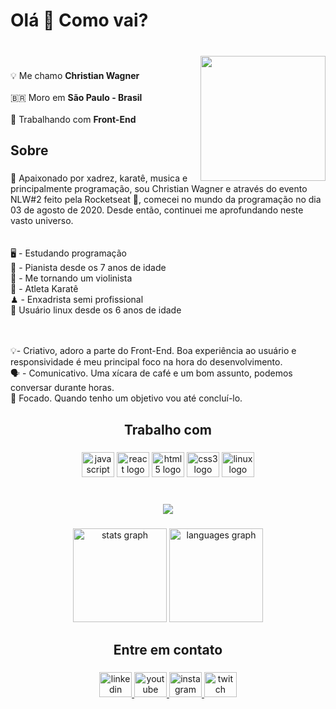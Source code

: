 <h1 align="left">Olá 👋 Como vai?</h1>

###

<br clear="both">

<img align="right" height="200" src="https://acegif.com/wp-content/gifs/coffee-38.gif"  />

###

<p align="left">💡 Me chamo <strong>Christian Wagner</strong><br><br>🇧🇷 Moro em <strong>São Paulo - Brasil</strong><br><br>🚀 Trabalhando com <strong>Front-End</strong></p>

###

<h2 align="left">Sobre</h2>

###

<p align="left">👋 Apaixonado por xadrez, karatê, musica e principalmente programação, sou Christian Wagner e através do evento NLW#2 feito pela Rocketseat 🚀, comecei no mundo da programação no dia 03 de agosto de 2020. Desde então, continuei me aprofundando neste vasto universo.<br><br><br>🖥️ - Estudando programação<br>🎹 - Pianista desde os 7 anos de idade<br>🎻 - Me tornando um violinista<br>🥋 - Atleta Karatê<br>♟ - Enxadrista semi profissional<br>🐧 Usuário linux desde os 6 anos de idade</p><br><br>💡- Criativo, adoro a parte do Front-End. Boa experiência ao usuário e responsividade é meu principal foco na hora do desenvolvimento. <br>🗣 - Comunicativo. Uma xícara de café e um bom assunto, podemos conversar durante horas.<br>🎯 Focado. Quando tenho um objetivo vou até concluí-lo.</p>

###

<h2 align="center">Trabalho com</h2>

###

<div align="center">
  <img src="https://cdn.jsdelivr.net/gh/devicons/devicon/icons/javascript/javascript-original.svg" height="40" width="52" alt="javascript logo"  />
  <img src="https://cdn.jsdelivr.net/gh/devicons/devicon/icons/react/react-original.svg" height="40" width="52" alt="react logo"  />
  <img src="https://cdn.jsdelivr.net/gh/devicons/devicon/icons/html5/html5-original.svg" height="40" width="52" alt="html5 logo"  />
  <img src="https://cdn.jsdelivr.net/gh/devicons/devicon/icons/css3/css3-original.svg" height="40" width="52" alt="css3 logo"  />
  <img src="https://cdn.jsdelivr.net/gh/devicons/devicon/icons/linux/linux-original.svg" height="40" width="52" alt="linux logo"  />
</div>

###

<br clear="both">

<div align="center">
  <img src="https://profile-counter.glitch.me/DevChristianWagner/count.svg?"  />
</div>

###

<div align="center">
  <img src="https://github-readme-stats.vercel.app/api?hide_title=false&hide_rank=false&show_icons=true&include_all_commits=true&count_private=true&disable_animations=false&theme=dark&locale=pt-br&hide_border=false&custom_title=Atividade&username=DevChristianWagner" height="150" alt="stats graph"  />
  <img src="https://github-readme-stats.vercel.app/api/top-langs?locale=pt-br&hide_title=false&layout=compact&card_width=320&langs_count=5&theme=dark&hide_border=false&custom_title=Linguagens mais usadas&username=DevChristianWagner" height="150" alt="languages graph"  />
</div>

###

<h2 align="center">Entre em contato</h2>

###

<div align="center">
  <a href="https://www.linkedin.com/in/christian-wagner-72b50b219/" target="_blank">
    <img src="https://raw.githubusercontent.com/maurodesouza/profile-readme-generator/master/src/assets/icons/social/linkedin/default.svg" width="52" height="40" alt="linkedin logo"  />
  </a>
  <a href="https://youtube.com/cafedodeveloper" target="_blank">
    <img src="https://raw.githubusercontent.com/maurodesouza/profile-readme-generator/master/src/assets/icons/social/youtube/default.svg" width="52" height="40" alt="youtube logo"  />
  </a>
  <a href="https://instagram.com/codescraft" target="_blank">
    <img src="https://raw.githubusercontent.com/maurodesouza/profile-readme-generator/master/src/assets/icons/social/instagram/default.svg" width="52" height="40" alt="instagram logo"  />
  </a>
  <a href="https://twitch.tv/cafedodeveloper" target="_blank">
    <img src="https://raw.githubusercontent.com/maurodesouza/profile-readme-generator/master/src/assets/icons/social/twitch/default.svg" width="52" height="40" alt="twitch logo"  />
  </a>
</div>

###

<br clear="both">

<img align="right" height="0" src="https://avatars.githubusercontent.com/u/65682195?s=400&u=91f0afc9ae76a182e13be9f4064c1f2c59aaf852&v=4"  />

###
